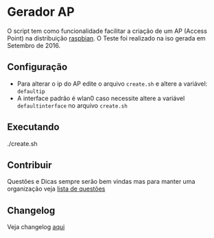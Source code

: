 # Gerador AP
O script tem como funcionalidade facilitar a criação de um AP (Access Point) na
distribuição [raspbian](https://www.raspberrypi.org). O Teste foi realizado
na iso gerada em Setembro de 2016.

## Configuração

- Para alterar o ip do AP edite o arquivo `create.sh` e altere a variável: `defaultip`
- A interface padrão é wlan0 caso necessite altere a variável `defaultinterface` no arquivo `create.sh`


## Executando

./create.sh


## Contribuir
Questões e Dicas sempre serão bem vindas mas para manter uma organização veja
[lista de questões](https://github.com/lab804/generate-ap/issues)


## Changelog

Veja changelog [aqui](https://github.com/lab804/generate-ap/blob/master/CHANGELOG.md)
